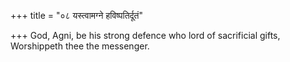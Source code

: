 +++
title = "०८ यस्त्वामग्ने हविष्पतिर्दूतं"

+++
God, Agni, be his strong defence who lord of sacrificial gifts,  
     Worshippeth thee the messenger.